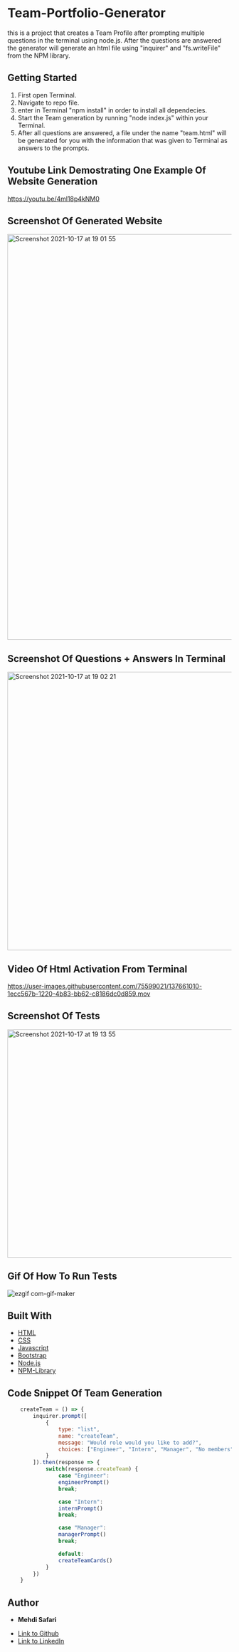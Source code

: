 # Team-Portfolio-Generator
this is a project that creates a Team Profile after prompting multiple questions in the terminal using node.js. After the questions are answered the generator will generate an html file using "inquirer" and "fs.writeFile" from the NPM library. 

## Getting Started
1. First open Terminal.
2. Navigate to repo file.
3. enter in Terminal "npm install" in order to install all dependecies.
4. Start the Team generation by running "node index.js" within your Terminal.
6. After all questions are answered, a file under the name "team.html" will be generated for you with the information that was given to Terminal as answers to the prompts.

## Youtube Link Demostrating One Example Of Website Generation
https://youtu.be/4ml18p4kNM0

## Screenshot Of Generated Website
<img width="912" alt="Screenshot 2021-10-17 at 19 01 55" src="https://user-images.githubusercontent.com/75599021/137659288-f59be078-be08-4280-bb20-1906474929bf.png">

## Screenshot Of Questions + Answers In Terminal
<img width="626" alt="Screenshot 2021-10-17 at 19 02 21" src="https://user-images.githubusercontent.com/75599021/137659410-8c135452-699b-4f10-90ec-2f452ea1bb4d.png">

## Video Of Html Activation From Terminal
https://user-images.githubusercontent.com/75599021/137661010-1ecc567b-1220-4b83-bb62-c8186dc0d859.mov

## Screenshot Of Tests
<img width="513" alt="Screenshot 2021-10-17 at 19 13 55" src="https://user-images.githubusercontent.com/75599021/137659325-53f234a4-0f6f-405f-9028-f55fa9216b7b.png">

## Gif Of How To Run Tests
![ezgif com-gif-maker](https://user-images.githubusercontent.com/75599021/137659352-7f8e18de-bc35-4978-9c99-e344fed1840a.gif)

## Built With

* [HTML](https://developer.mozilla.org/en-US/docs/Web/HTML)
* [CSS](https://developer.mozilla.org/en-US/docs/Web/CSS)
* [Javascript](https://developer.mozilla.org/en-US/docs/Web/JavaScript)
* [Bootstrap](https://getbootstrap.com/)
* [Node.js](https://nodejs.org/en/docs/)
* [NPM-Library](https://docs.npmjs.com/)

## Code Snippet Of Team Generation
```javascript
    createTeam = () => {
        inquirer.prompt([
            {
                type: "list",
                name: "createTeam",
                message: "Would role would you like to add?",
                choices: ["Engineer", "Intern", "Manager", "No members"]
            }
        ]).then(response => {
            switch(response.createTeam) {
                case "Engineer": 
                engineerPrompt()
                break;

                case "Intern": 
                internPrompt()
                break;

                case "Manager": 
                managerPrompt()
                break;

                default: 
                createTeamCards()
            }
        })
    }
```

## Author

* **Mehdi Safari**
- [Link to Github](https://github.com/mehdisafari77)
- [Link to LinkedIn](https://www.linkedin.com/in/mehdi-safari-992799142/)



